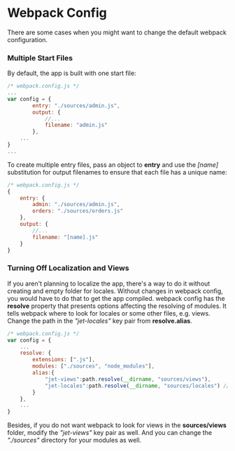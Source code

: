 # Webpack Config

There are some cases when you might want to change the default webpack configuration.

### Multiple Start Files

By default, the app is built with one start file:

```js
/* webpack.config.js */
...
var config = {
		entry: "./sources/admin.js",
		output: {
			//...
			filename: "admin.js"
		},
    ...
}
...
```

To create multiple entry files, pass an object to **entry** and use the *[name]* substitution for output filenames to ensure that each file has a unique name:

```js
/* webpack.config.js */
{
    entry: {
        admin: "./sources/admin.js",
        orders: "./sources/orders.js"
    },
    output: {
        //...
        filename: "[name].js"
    }
}
```

### Turning Off Localization and Views

If you aren't planning to localize the app, there's a way to do it without creating and empty folder for locales. Without changes in webpack config, you would have to do that to get the app compiled. webpack config has the **resolve** property that presents options affecting the resolving of modules. It tells webpack where to look for locales or some other files, e.g. views. Change the path in the *"jet-locales"* key pair from **resolve.alias**.

```js
/* webpack.config.js */
var config = {
    ...
    resolve: {
        extensions: [".js"],
        modules: ["./sources", "node_modules"],
        alias:{
            "jet-views":path.resolve(__dirname, "sources/views"),
            "jet-locales":path.resolve(__dirname, "sources/locales") //change me
        }
    },
    ...
}
```

Besides, if you do not want webpack to look for views in the **sources/views** folder, modify the *"jet-views"* key pair as well. And you can change the *"./sources"* directory for your modules as well.